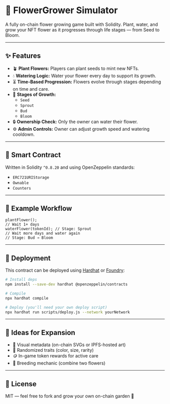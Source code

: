 # 🌸 FlowerGrower Simulator            
            
A fully on-chain flower growing game built with Solidity. Plant, water, and grow your NFT flower as it progresses through life stages — from Seed to Bloom.     
          
---       
        
## ✨ Features   
        
- 🪴 **Plant Flowers:** Players can plant seeds to mint new NFTs.     
- 💧 **Watering Logic:** Water your flower every day to support its growth.      
- ⏳ **Time-Based Progression:** Flowers evolve through stages depending on time and care.   
- 🌼 **Stages of Growth:** 
  - `Seed`    
  - `Sprout`   
  - `Bud`  
  - `Bloom`   
- 🔒 **Ownership Check:** Only the owner can water their flower.    
- ⚙️ **Admin Controls:** Owner can adjust growth speed and watering cooldown.   
     
---     
   
## 🧱 Smart Contract  
Written in Solidity `^0.8.20` and using OpenZeppelin standards:  
- `ERC721URIStorage`
- `Ownable`  
- `Counters`

---

## 🧪 Example Workflow
```solidity
plantFlower();
// Wait 1+ days
waterFlower(tokenId); // Stage: Sprout
// Wait more days and water again
// Stage: Bud → Bloom
```

---

## 🔧 Deployment
This contract can be deployed using [Hardhat](https://hardhat.org) or [Foundry](https://book.getfoundry.sh/):

```bash
# Install deps
npm install --save-dev hardhat @openzeppelin/contracts

# Compile
npx hardhat compile

# Deploy (you'll need your own deploy script)
npx hardhat run scripts/deploy.js --network yourNetwork
```

---

## 🧠 Ideas for Expansion
- 🌿 Visual metadata (on-chain SVGs or IPFS-hosted art)
- 🌈 Randomized traits (color, size, rarity)
- 🪙 In-game token rewards for active care
- 🧬 Breeding mechanic (combine two flowers)

---

## 📜 License
MIT — feel free to fork and grow your own on-chain garden 🌸
